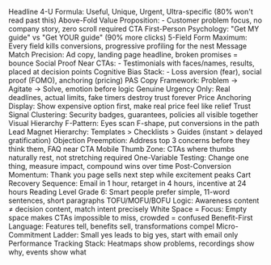 Headline 4-U Formula: Useful, Unique, Urgent, Ultra-specific (80% won't read past this)
Above-Fold Value Proposition: - Customer problem focus, no company story, zero scroll required
CTA First-Person Psychology: "Get MY guide" vs "Get YOUR guide" (90% more clicks)
5-Field Form Maximum: Every field kills conversions, progressive profiling for the nest
Message Match Precision: Ad copy, landing page headline, broken promises = bounce
Social Proof Near CTAs: - Testimonials with faces/names, results, placed at decision points
Cognitive Bias Stack: - Loss aversion (fear), social proof (FOMO), anchoring (pricing)
PAS Copy Framework: Problem → Agitate → Solve, emotion before logic
Genuine Urgency Only: Real deadlines, actual limits, fake timers destroy trust forever
Price Anchoring Display: Show expensive option first, make real price feel like relief
Trust Signal Clustering: Security badges, guarantees, policies all visible together
Visual Hierarchy F-Pattern: Eyes scan F-shape, put conversions in the path
Lead Magnet Hierarchy: Templates > Checklists > Guides (instant > delayed gratification)
Objection Preemption: Address top 3 concerns before they think them, FAQ near CTA
Mobile Thumb Zone: CTAs where thumbs naturally rest, not stretching required
One-Variable Testing: Change one thing, measure impact, compound wins over time
Post-Conversion Momentum: Thank you page sells next step while excitement peaks
Cart Recovery Sequence: Email in 1 hour, retarget in 4 hours, incentive at 24 hours
Reading Level Grade 6: Smart people prefer simple, 11-word sentences, short paragraphs
TOFU/MOFU/BOFU Logic: Awareness content ≠ decision content, match intent precisely
White Space = Focus: Empty space makes CTAs impossible to miss, crowded = confused
Benefit-First Language: Features tell, benefits sell, transformations compel
Micro-Commitment Ladder: Small yes leads to big yes, start with email only
Performance Tracking Stack: Heatmaps show problems, recordings show why, events show what